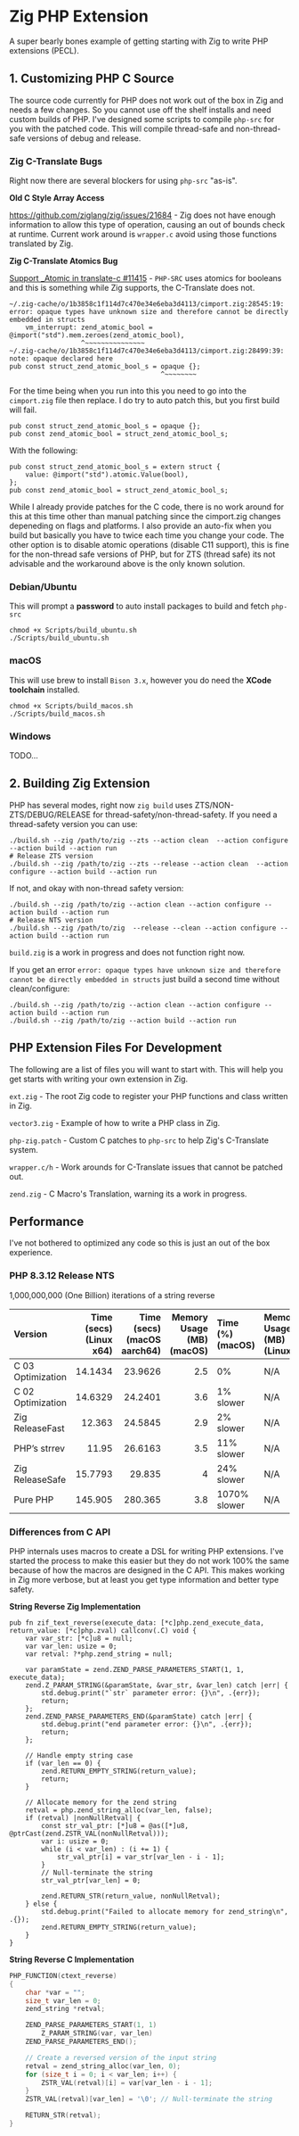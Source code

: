 # Zig PHP Extension

A super bearly bones example of getting starting with Zig to write PHP extensions (PECL).

## 1. Customizing PHP C Source

The source code currently for PHP does not work out of the box in Zig and needs a few changes. So you cannot use off the shelf installs and need custom builds of PHP. I've designed some scripts to compile `php-src` for you with the patched code. This will compile thread-safe and non-thread-safe versions of debug and release.

### Zig C-Translate Bugs

Right now there are several blockers for using `php-src` "as-is".

**Old C Style Array Access**

https://github.com/ziglang/zig/issues/21684 - Zig does not have enough information to allow this type of operation, causing an out of bounds check at runtime. Current work around is `wrapper.c` avoid using those functions translated by Zig.

**Zig C-Translate Atomics Bug**

[Support _Atomic in translate-c #11415](https://github.com/ziglang/zig/issues/11415) - `PHP-SRC` uses atomics for booleans and this is something while Zig supports, the C-Translate does not.

```
~/.zig-cache/o/1b3858c1f114d7c470e34e6eba3d4113/cimport.zig:28545:19: error: opaque types have unknown size and therefore cannot be directly embedded in structs
    vm_interrupt: zend_atomic_bool = @import("std").mem.zeroes(zend_atomic_bool),
                  ^~~~~~~~~~~~~~~~
~/.zig-cache/o/1b3858c1f114d7c470e34e6eba3d4113/cimport.zig:28499:39: note: opaque declared here
pub const struct_zend_atomic_bool_s = opaque {};
                                      ^~~~~~~~~
```

For the time being when you run into this you need to go into the `cimport.zig` file then replace. I do try to auto patch this, but you first build will fail.

```zig
pub const struct_zend_atomic_bool_s = opaque {};
pub const zend_atomic_bool = struct_zend_atomic_bool_s;
```

With the following:

```zig
pub const struct_zend_atomic_bool_s = extern struct {
    value: @import("std").atomic.Value(bool),
};
pub const zend_atomic_bool = struct_zend_atomic_bool_s;
```

While I already provide patches for the C code, there is no work around for this at this time other than manual patching since the cimport.zig changes depeneding on flags and platforms. I also provide an auto-fix when you build but basically you have to twice each time you change your code. The other option is to disable atomic operations (disable C11 support), this is fine for the non-thread safe versions of PHP, but for ZTS (thread safe) its not advisable and the workaround above is the only known solution.

### Debian/Ubuntu

This will prompt a **password** to auto install packages to build and fetch `php-src`

    chmod +x Scripts/build_ubuntu.sh
    ./Scripts/build_ubuntu.sh

### macOS

This will use brew to install `Bison 3.x`, however you do need the **XCode toolchain** installed.

    chmod +x Scripts/build_macos.sh
    ./Scripts/build_macos.sh

### Windows

TODO...

## 2. Building Zig Extension

PHP has several modes, right now `zig build` uses ZTS/NON-ZTS/DEBUG/RELEASE for thread-safety/non-thread-safety. If you need a thread-safety version you can use:

    ./build.sh --zig /path/to/zig --zts --action clean  --action configure --action build --action run
    # Release ZTS version
    ./build.sh --zig /path/to/zig --zts --release --action clean  --action configure --action build --action run

If not, and okay with non-thread safety version:

    ./build.sh --zig /path/to/zig --action clean --action configure --action build --action run
    # Release NTS version
    ./build.sh --zig /path/to/zig  --release --clean --action configure --action build --action run

`build.zig` is a work in progress and does not function right now.


If you get an error `error: opaque types have unknown size and therefore cannot be directly embedded in structs` just build a second time without clean/configure:

    ./build.sh --zig /path/to/zig --action clean --action configure --action build --action run
    ./build.sh --zig /path/to/zig --action build --action run

## PHP Extension Files For Development

The following are a list of files you will want to start with. This will help you get starts with writing your own extension in Zig.

`ext.zig` - The root Zig code to register your PHP functions and class written in Zig.

`vector3.zig` - Example of how to write a PHP class in Zig.

`php-zig.patch` - Custom C patches to `php-src` to help Zig's C-Translate system.

`wrapper.c/h` - Work arounds for C-Translate issues that cannot be patched out.

`zend.zig` - C Macro's Translation, warning its a work in progress.


## Performance

I've not bothered to optimized any code so this is just an out of the box experience.

### PHP 8.3.12 Release NTS

1,000,000,000 (One Billion) iterations of a string reverse

| Version           | Time (secs) (Linux x64) | Time (secs) (macOS aarch64) |   Memory Usage (MB) (macOS) | Time (%) (macOS) | Memory Usage (MB) (Linux)   | Time (%) (Linux) |
|:------------------|------------------------:|----------------------------:|----------------------------:|:-----------------|:----------------------------|:-----------------|
| C 03 Optimization |                 14.1434 |                     23.9626 |                         2.5 | 0%               | N/A                         | 18.35% slower    |
| C 02 Optimization |                 14.6329 |                     24.2401 |                         3.6 | 1% slower        | N/A                         | 22.45% slower    |
| Zig ReleaseFast   |                  12.363 |                     24.5845 |                         2.9 | 2% slower        | N/A                         | 3.46% slower     |
| PHP’s strrev      |                   11.95 |                     26.6163 |                         3.5 | 11% slower       | N/A                         | 0% slower        |
| Zig ReleaseSafe   |                 15.7793 |                      29.835 |                         4   | 24% slower       | N/A                         | 32.04% slower    |
| Pure PHP          |                 145.905 |                     280.365 |                         3.8 | 1070% slower     | N/A                         | 1120.96% slower  |


### Differences from C API

PHP internals uses macros to create a DSL for writing PHP extensions. I've started the process to make this easier but they do not work 100% the same because
of how the macros are designed in the C API. This makes working in Zig more verbose, but at least you get type information and better type safety.

**String Reverse Zig Implementation**

```zig
pub fn zif_text_reverse(execute_data: [*c]php.zend_execute_data, return_value: [*c]php.zval) callconv(.C) void {
    var var_str: [*c]u8 = null;
    var var_len: usize = 0;
    var retval: ?*php.zend_string = null;

    var paramState = zend.ZEND_PARSE_PARAMETERS_START(1, 1, execute_data);
    zend.Z_PARAM_STRING(&paramState, &var_str, &var_len) catch |err| {
        std.debug.print("`str` parameter error: {}\n", .{err});
        return;
    };
    zend.ZEND_PARSE_PARAMETERS_END(&paramState) catch |err| {
        std.debug.print("end parameter error: {}\n", .{err});
        return;
    };

    // Handle empty string case
    if (var_len == 0) {
        zend.RETURN_EMPTY_STRING(return_value);
        return;
    }

    // Allocate memory for the zend string
    retval = php.zend_string_alloc(var_len, false);
    if (retval) |nonNullRetval| {
        const str_val_ptr: [*]u8 = @as([*]u8, @ptrCast(zend.ZSTR_VAL(nonNullRetval)));
        var i: usize = 0;
        while (i < var_len) : (i += 1) {
            str_val_ptr[i] = var_str[var_len - i - 1];
        }
        // Null-terminate the string
        str_val_ptr[var_len] = 0;

        zend.RETURN_STR(return_value, nonNullRetval);
    } else {
        std.debug.print("Failed to allocate memory for zend_string\n", .{});
        zend.RETURN_EMPTY_STRING(return_value);
    }
}
```

**String Reverse C Implementation**

```c
PHP_FUNCTION(ctext_reverse)
{
	char *var = "";
	size_t var_len = 0;
	zend_string *retval;

	ZEND_PARSE_PARAMETERS_START(1, 1)
		Z_PARAM_STRING(var, var_len)
	ZEND_PARSE_PARAMETERS_END();

	// Create a reversed version of the input string
	retval = zend_string_alloc(var_len, 0);
	for (size_t i = 0; i < var_len; i++) {
		ZSTR_VAL(retval)[i] = var[var_len - i - 1];
	}
	ZSTR_VAL(retval)[var_len] = '\0'; // Null-terminate the string

	RETURN_STR(retval);
}
```

